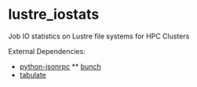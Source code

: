 lustre_iostats
==============

Job IO statistics on Lustre file systems for HPC Clusters

External Dependencies:

* [python-jsonrpc]("https://pypi.python.org/pypi/python-jsonrpc/")
** [bunch]("https://pypi.python.org/pypi/bunch/1.0.1")
* [tabulate]("https://pypi.python.org/pypi/tabulate/0.7.2")


